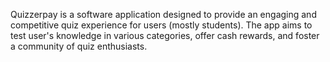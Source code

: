 Quizzerpay is a software application designed to provide an engaging and competitive quiz experience for users (mostly students). The app aims to test user's knowledge in various categories, offer cash rewards, and foster a community of quiz enthusiasts.
